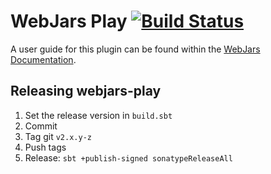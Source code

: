 WebJars Play
[![Build Status](https://travis-ci.org/webjars/webjars-play.svg?branch=master)](https://travis-ci.org/webjars/webjars-play)
============

A user guide for this plugin can be found within the [WebJars Documentation](http://www.webjars.org/documentation).


Releasing webjars-play
----------------------

1. Set the release version in `build.sbt`
2. Commit
3. Tag git `v2.x.y-z`
4. Push tags
5. Release: `sbt +publish-signed sonatypeReleaseAll`
